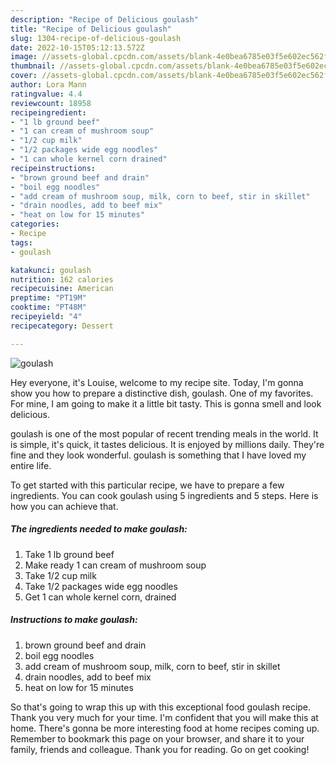 ```yaml
---
description: "Recipe of Delicious goulash"
title: "Recipe of Delicious goulash"
slug: 1304-recipe-of-delicious-goulash
date: 2022-10-15T05:12:13.572Z
image: //assets-global.cpcdn.com/assets/blank-4e0bea6785e03f5e602ec562f230caae08da540cada707380b4fe1bbebba43da.png
thumbnail: //assets-global.cpcdn.com/assets/blank-4e0bea6785e03f5e602ec562f230caae08da540cada707380b4fe1bbebba43da.png
cover: //assets-global.cpcdn.com/assets/blank-4e0bea6785e03f5e602ec562f230caae08da540cada707380b4fe1bbebba43da.png
author: Lora Mann
ratingvalue: 4.4
reviewcount: 18958
recipeingredient:
- "1 lb ground beef"
- "1 can cream of mushroom soup"
- "1/2 cup milk"
- "1/2 packages wide egg noodles"
- "1 can whole kernel corn drained"
recipeinstructions:
- "brown ground beef and drain"
- "boil egg noodles"
- "add cream of mushroom soup, milk, corn to beef, stir in skillet"
- "drain noodles, add to beef mix"
- "heat on low for 15 minutes"
categories:
- Recipe
tags:
- goulash

katakunci: goulash 
nutrition: 162 calories
recipecuisine: American
preptime: "PT19M"
cooktime: "PT48M"
recipeyield: "4"
recipecategory: Dessert

---
```



![goulash](//assets-global.cpcdn.com/assets/blank-4e0bea6785e03f5e602ec562f230caae08da540cada707380b4fe1bbebba43da.png)

Hey everyone, it's Louise, welcome to my recipe site. Today, I'm gonna show you how to prepare a distinctive dish, goulash. One of my favorites. For mine, I am going to make it a little bit tasty. This is gonna smell and look delicious.



goulash is one of the most popular of recent trending meals in the world. It is simple, it's quick, it tastes delicious. It is enjoyed by millions daily. They're fine and they look wonderful. goulash is something that I have loved my entire life.


To get started with this particular recipe, we have to prepare a few ingredients. You can cook goulash using 5 ingredients and 5 steps. Here is how you can achieve that.

<!--inarticleads1-->

##### The ingredients needed to make goulash:

1. Take 1 lb ground beef
1. Make ready 1 can cream of mushroom soup
1. Take 1/2 cup milk
1. Take 1/2 packages wide egg noodles
1. Get 1 can whole kernel corn, drained




<!--inarticleads2-->

##### Instructions to make goulash:

1. brown ground beef and drain
1. boil egg noodles
1. add cream of mushroom soup, milk, corn to beef, stir in skillet
1. drain noodles, add to beef mix
1. heat on low for 15 minutes




So that's going to wrap this up with this exceptional food goulash recipe. Thank you very much for your time. I'm confident that you will make this at home. There's gonna be more interesting food at home recipes coming up. Remember to bookmark this page on your browser, and share it to your family, friends and colleague. Thank you for reading. Go on get cooking!
